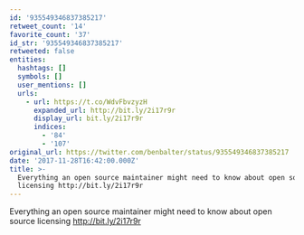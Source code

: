 ```yaml
---
id: '935549346837385217'
retweet_count: '14'
favorite_count: '37'
id_str: '935549346837385217'
retweeted: false
entities:
  hashtags: []
  symbols: []
  user_mentions: []
  urls:
    - url: https://t.co/WdvFbvzyzH
      expanded_url: http://bit.ly/2i17r9r
      display_url: bit.ly/2i17r9r
      indices:
        - '84'
        - '107'
original_url: https://twitter.com/benbalter/status/935549346837385217
date: '2017-11-28T16:42:00.000Z'
title: >-
  Everything an open source maintainer might need to know about open source
  licensing http://bit.ly/2i17r9r
---
```


Everything an open source maintainer might need to know about open source licensing http://bit.ly/2i17r9r